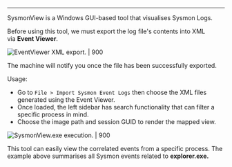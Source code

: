 
---
﻿SysmonView is a Windows GUI-based tool that visualises Sysmon Logs.



Before using this tool, we must export the log file's contents into XML via **Event Viewer**.

![EventViewer XML export. | 900](https://tryhackme-images.s3.amazonaws.com/user-uploads/5dbea226085ab6182a2ee0f7/room-content/c8b35b8ec773178a98abb63b50a7ac60.png)

The machine will notify you once the file has been successfully exported.

Usage:   

- Go to `File > Import Sysmon Event Logs` then choose the XML files generated using the Event Viewer.
- Once loaded, the left sidebar has search functionality that can filter a specific process in mind.
- Choose the image path and session GUID to render the mapped view. 

![SysmonView.exe execution. | 900](https://tryhackme-images.s3.amazonaws.com/user-uploads/5dbea226085ab6182a2ee0f7/room-content/d52dcf7d715bec56b7dbc7b9d60d1754.png)  

This tool can easily view the correlated events from a specific process. The example above summarises all Sysmon events related to **explorer.exe.**